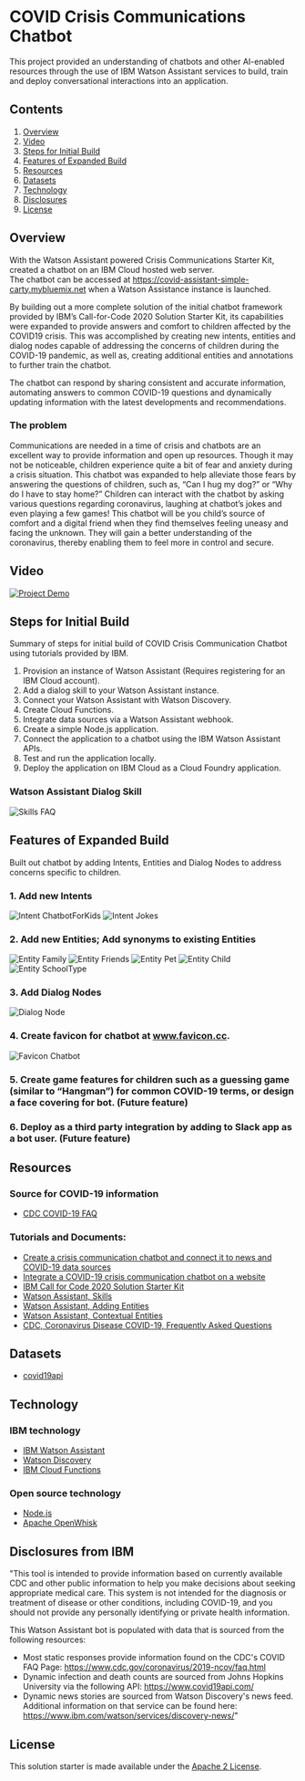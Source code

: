 # COVID Crisis Communications Chatbot

This project provided an understanding of chatbots and other AI-enabled resources through the use of IBM Watson Assistant services to build, train and deploy conversational interactions into an application.  

## Contents

1. [Overview](#overview)
2. [Video](#video)
3. [Steps for Initial Build](#steps-for-initial-build)
4. [Features of Expanded Build](#features-of-expanded-build)
5. [Resources](#resources)
6. [Datasets](#datasets)
7. [Technology](#technology)
8. [Disclosures](#disclosures)
9. [License](#license)

## Overview
With the Watson Assistant powered Crisis Communications Starter Kit, created a chatbot on an IBM Cloud hosted web server.  
The chatbot can be accessed at https://covid-assistant-simple-carty.mybluemix.net when a Watson Assistance instance is launched.

By building out a more complete solution of the initial chatbot framework provided by IBM’s Call-for-Code 2020 Solution Starter Kit, its capabilities were expanded to provide answers and comfort to children affected by the COVID19 crisis.  This was accomplished by creating new intents, entities and dialog nodes capable of addressing the concerns of children during the COVID-19 pandemic, as well as, creating additional entities and annotations to further train the chatbot.

The chatbot can respond by sharing consistent and accurate information, automating answers to common COVID-19 questions and dynamically updating information with the latest developments and recommendations.

### The problem
Communications are needed in a time of crisis and chatbots are an excellent way to provide information and open up resources.  Though it may not be noticeable, children experience quite a bit of fear and anxiety during a crisis situation.  This chatbot was expanded to help alleviate those fears by answering the questions of children, such as, “Can I hug my dog?” or “Why do I have to stay home?” Children can interact with the chatbot by asking various questions regarding coronavirus, laughing at chatbot’s jokes and even playing a few games!  This chatbot will be you child’s source of comfort and a digital friend when they find themselves feeling uneasy and facing the unknown.  They will gain a better understanding of the coronavirus, thereby enabling them to feel more in control and secure. 


## Video

[![Project Demo](/images/demo_video-img.png)](https://vimeo.com/435363746)


## Steps for Initial Build 
Summary of steps for initial build of COVID Crisis Communication Chatbot using tutorials provided by IBM.

1. Provision an instance of Watson Assistant (Requires registering for an IBM Cloud account).
2. Add a dialog skill to your Watson Assistant instance.
3. Connect your Watson Assistant with Watson Discovery.
4. Create Cloud Functions.
5. Integrate data sources via a Watson Assistant webhook.
6. Create a simple Node.js application.
7. Connect the application to a chatbot using the IBM Watson Assistant APIs.
8. Test and run the application locally.
9. Deploy the application on IBM Cloud as a Cloud Foundry application.


### Watson Assistant Dialog Skill
![Skills FAQ](/images/skill_cdc_covid_faq-img.png) 



## Features of Expanded Build 
Built out chatbot by adding Intents, Entities and Dialog Nodes to address concerns specific to children.


### 1. Add new Intents 
![Intent ChatbotForKids](/images/intents_chatbotforkids_chatbotimage-img.png) 
![Intent Jokes](/images/intent_jokes-img.png)  

### 2. Add new Entities; Add synonyms to existing Entities
![Entity Family](/images/entity_family-img.png) 
![Entity Friends](/images/entity_friends-img.png) 
![Entity Pet](/images/entity_pet-img.png) 
![Entity Child](/images/entity_child-img.png) 
![Entity SchoolType](/images/entity_school_type-img.png) 

### 3. Add Dialog Nodes 
![Dialog Node](/images/dialog_node_chatbotforkids-img.png)

### 4. Create favicon for chatbot at www.favicon.cc.
![Favicon Chatbot](/images/favicon_chatbot-img.ico) 

### 5. Create game features for children such as a guessing game (similar to “Hangman”) for common COVID-19 terms, or design a face covering for bot. (Future feature)  

### 6. Deploy as a third party integration by adding to Slack app as a bot user. (Future feature)



## Resources

### Source for COVID-19 information
- [CDC COVID-19 FAQ](https://www.cdc.gov/coronavirus/2019-ncov/faq.html)

### Tutorials and Documents:
- [Create a crisis communication chatbot and connect it to news and COVID-19 data sources](https://developer.ibm.com/tutorials/crisis-communication-chatbot-watson-assistant-webhook-integration-discovery-covid-data/) 
- [Integrate a COVID-19 crisis communication chatbot on a website](https://developer.ibm.com/tutorials/create-a-covid-19-chatbot-embedded-on-a-website/)
- [IBM Call for Code 2020 Solution Starter Kit](https://github.com/Call-for-Code/Solution-Starter-Kit-Communication-2020)
- [Watson Assistant, Skills](https://cloud.ibm.com/docs/assistant?topic=assistant-skills)
- [Watson Assistant, Adding Entities](https://cloud.ibm.com/docs/assistant?topic=assistant-entities#entities-annotations-overview)
- [Watson Assistant, Contextual Entities](https://youtu.be/3WjzJpLsnhQ)
- [CDC, Coronavirus Disease COVID-19, Frequently Asked Questions](https://www.cdc.gov/coronavirus/2019-ncov/faq.html)



## Datasets

- [covid19api](https://covid19api.com/)


## Technology

### IBM technology

- [IBM Watson Assistant](https://www.ibm.com/cloud/watson-assistant/)
- [Watson Discovery](https://www.ibm.com/cloud/watson-discovery)
- [IBM Cloud Functions](https://cloud.ibm.com/functions/)

### Open source technology

- [Node.js](https://nodejs.org/en/)
- [Apache OpenWhisk](https://openwhisk.apache.org/)


## Disclosures from IBM

"This tool is intended to provide information based on currently available CDC and other public information to help you make decisions about seeking appropriate medical care. This system is not intended for the diagnosis or treatment of disease or other conditions, including COVID-19, and you should not provide any personally identifying or private health information.

This Watson Assistant bot is populated with data that is sourced from the following resources:

- Most static responses provide information found on the CDC's COVID FAQ Page: https://www.cdc.gov/coronavirus/2019-ncov/faq.html
- Dynamic infection and death counts are sourced from Johns Hopkins University via the following API: https://www.covid19api.com/
- Dynamic news stories are sourced from Watson Discovery's news feed. Additional information on that service can be found here: https://www.ibm.com/watson/services/discovery-news/"


## License

This solution starter is made available under the [Apache 2 License](LICENSE).
